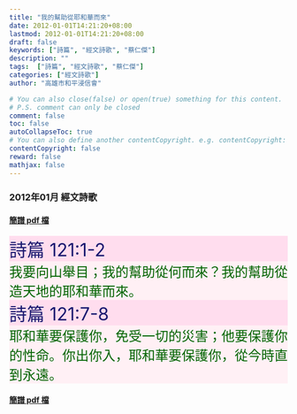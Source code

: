 ```yaml
---
title: "我的幫助從耶和華而來"
date: 2012-01-01T14:21:20+08:00
lastmod: 2012-01-01T14:21:20+08:00
draft: false
keywords: ["詩篇", "經文詩歌", "蔡仁傑"]
description: ""
tags:  ["詩篇", "經文詩歌", "蔡仁傑"]
categories: ["經文詩歌"]
author: "高雄市和平浸信會"

# You can also close(false) or open(true) something for this content.
# P.S. comment can only be closed
comment: false
toc: false
autoCollapseToc: true
# You can also define another contentCopyright. e.g. contentCopyright: "This is another copyright."
contentCopyright: false
reward: false
mathjax: false
---
```


### 2012年01月 經文詩歌

#### [簡譜 pdf 檔](/pdf-h/h201201.pdf "我的幫助從耶和華而來")

<div style="background-color:#FFDDEE"><font size="6", color="#191970">
詩篇 121:1-2
</font>
</div>

<div style="background-color:#FFF0F5"><font size="5", color="#006400">
我要向山舉目；我的幫助從何而來？我的幫助從造天地的耶和華而來。
</font>
</div>

<div style="background-color:#FFDDEE"><font size="6", color="#191970">
詩篇 121:7-8
</font>
</div>

<div style="background-color:#FFF0F5"><font size="5", color="#006400">
耶和華要保護你，免受一切的災害；他要保護你的性命。你出你入，耶和華要保護你，從今時直到永遠。
</font>
</div>

#### [簡譜 pdf 檔](/pdf-h/h201201.pdf "我的幫助從耶和華而來")